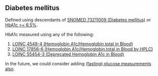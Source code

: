 ## Diabetes mellitus 

Defined using descendants of [SNOMED 73211009 (Diabetes mellitus)](https://athena.ohdsi.org/search-terms/terms/201820) or [HbA1c >= 6.5%](https://www.ncbi.nlm.nih.gov/pmc/articles/PMC3799221/).

HbA1c measured using any of the following:
1. [LOINC 4548-4 (Hemoglobin A1c/Hemoglobin.total in Blood)](https://athena.ohdsi.org/search-terms/terms/3004410) 
2. [LOINC 17856-6 (Hemoglobin A1c/Hemoglobin.total in Blood by HPLC)](https://athena.ohdsi.org/search-terms/terms/3005673) 
3. [LOINC 55454-3 (Deprecated Hemoglobin A1c in Blood)](https://athena.ohdsi.org/search-terms/terms/40758583) 

<!---
```SQL
{}
```
-->
In the future, we could consider adding [(fasting) glucose measurements also](https://my.clevelandclinic.org/health/diseases/7104-diabetes-mellitus-an-overview/diagnosis-and-tests).
